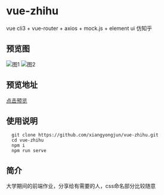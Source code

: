 # vue-zhihu
vue cli3 + vue-router + axios + mock.js + element ui 仿知乎

## 预览图
![图1](https://cdn.xiangyongjun.cn/WX20200605-184200_1591353774282.png)
![图2](https://cdn.xiangyongjun.cn/WX20200605-184232_1591353784056.png)

## 预览地址
[点击预览](http://zhihu.xiangyongjun.cn/ "知乎")

## 使用说明
```shell
  git clone https://github.com/xiangyongjun/vue-zhihu.git
  cd vue-zhihu
  npm i
  npm run serve
```

## 简介
大学期间的前端作业，分享给有需要的人，css命名部分比较随意